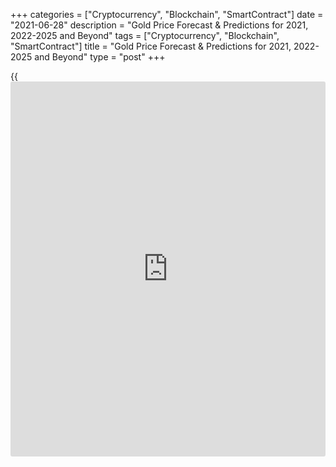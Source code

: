 +++
categories = ["Cryptocurrency", "Blockchain", "SmartContract"]
date = "2021-06-28"
description = "Gold Price Forecast & Predictions for 2021, 2022-2025 and Beyond"
tags = ["Cryptocurrency", "Blockchain", "SmartContract"]
title = "Gold Price Forecast & Predictions for 2021, 2022-2025 and Beyond"
type = "post"
+++

{{<iframe id="large-banner" src="https://www.bounty.group/#slide=11.0" width="100%" height="600" scrolling="no" style="border: 0px solid rgb(216, 221, 230); border-radius: 3px;">}}

2021-06-28

2021-06-28

Gold Price Forecast & Prediction: 2021 and BeyondJana Kane

After falling below $1200 per ounce in 2018, gold rebounded sharply over
the next 12 months, and a significant bullish trend began. Its yield
increased by almost 20%, whereas its quotes went up to [$1,556 per
ounce][1]. The rally continued in 2020. The COVID-19 pandemic increased
the popularity of the precious metal as a hedging instrument, which has
led to an increase in its price. In this article, we'll look into
[historical](https://www.fintechee.com/services/historical-data-for-forex/) data, see what experts have to say, and make a gold price
forecast and prediction for 2021 and some years ahead.

The article covers the following subjects:

## A Recent History of Gold

Western [investor](https://www.fintechee.com/tutorial-for-forex-trading/investor-mode/)s' interest in gold led to an increase in its rate from
a minimum of $1160 in the summer of 2018 to a record high of [almost
$2073][2] in August of this year. During this time, the precious metal
has become one of the most attractive financial assets on the planet.
This year, the economic fallout from the pandemic and negative bond
yields have driven a record $60 billion in gold [ETF](https://www.fixpro.org/post/etf-liquidity/) capital growth. This
is twice as much as in 2009, at the height of the financial crisis.

The pandemic has convinced [investor](https://www.fintechee.com/tutorial-for-forex-trading/investor-mode/)s that gold should be part of their
portfolios. The precious metal has become a leading hedge against
volatility in equity markets and negative interest rates. Gold turned
out to be one of the most attractive assets in 2020.

Large [investor](https://www.fintechee.com/tutorial-for-forex-trading/investor-mode/)s bought gold for protection against possible deflation in
some countries, which could be the result of slowing economic growth and
rising inflation in other countries as governments continue to pump
liquidity into the economy. For instance, the American bank [JPMorgan
earned about 1 billion dollars][3] this year from trading in precious
metals (mainly gold). According to the consulting company Coalition,
this year, revenue from trading in precious metals from the 50 largest
investment banks will double and reach a nine-year high of $2.5 billion.

Even Warren Buffett changed his mind about gold. Previously, he
considered precious metals a useless asset. This year, his Berkshire
Hathaway Inc. [acquired][4] 20.9 million shares of one of the world's
largest gold mining companies - Barrick Gold Corp. (Canada).

However, demand in the main gold consuming countries, India and China,
has not been up to par this year. People sold their savings in gold or
pledged them when the precious metal rose to a record high in local
currencies. The high cost of the precious yellow metal and the economic
turmoil caused by the pandemic have crippled consumer demand. Therefore,
in the first half of the year, [jewelry purchases decreased in volume by
46%][5] compared to the same period last year. The reason is quarantine
and a decrease in the income of the population.

Investors will continue to fill the gap in demand. This year, exchange-
traded funds will accumulate 1205 tons of precious metal in their
reserves, three times more than in 2019. The figure may reach 1,362 tons
next year.

Central banks have been buying precious metals quarterly since early
2011. In the third quarter of this year, they became net sellers,
reducing reserves by 12.1 tons. Nonetheless, CBRs remain net buyers
annually as demand for the first three quarters was 220.6 tons. In all
likelihood, they will maintain this status in 2020, although the volume
of purchases will be less than in the previous two years. Russia has
suspended purchases, and China has not reported an increase in reserves
since September 2019.

## Gold Price Today

The yellow metal rose 17% in the first half of 2020 and another 10% in
July, and it reached a record high of $2073 per ounce on August 6. Since
then, an ounce of gold has dropped to $1,844 amid [news](https://www.letsplayfx.com/blog/forex-news-website/) of a coronavirus
vaccine. However, the euphoria about the vaccine is premature. The
pandemic is not leaving the agenda. Nevertheless, this year's yield on
the precious metal was in the range of 16-30%. Note that many forecasts
for 2020 assumed the growth of precious metal quotations to $1600-1700
per ounce in the event of increased geopolitical and economic
instability. The current price of gold is $1 778.44.



## What Do Experts Predict?

Analysts expect prices to rise. Many world-famous investment houses and
banks are waiting for the resumption of growth in gold's value this year
and the continuation of the upward trend next. [Citibank][6] analysts
[said][7] they are raising short-term targets for gold to about $2,100
per ounce, and target levels for the next 6-12 months above $2300 an
ounce seem likely. According to Citibank, record [ETF](https://www.fixpro.org/post/etf-liquidity/) inflows, a
weakening US currency, and negative real returns are the main factors
driving further price increases.

Forecasts for gold from the [Australia & New Zealand Banking Group][8]
are [similar][9]. According to their analysts, the decline in prices
since August 7 is only a short-term correction before rising to about
$2300 next year. The bank experts call the same drivers of the XAU price
rise. Plus, they are still waiting for the growth in demand for physical
gold.

[Saxo Bank][10][is waiting][11] for the $2000 level by the end of this
year. Metals Focus also agrees with them. Many more opinions from
reputable investment bankers and quotes from well-known analysts can be
cited, but this will not change the overall picture: the vast majority
of them predict a rise in the gold price. Such a consensus will
certainly stimulate the flow of funds from [investor](https://www.fintechee.com/tutorial-for-forex-trading/investor-mode/)s in gold assets,
contributing to an increase in the price of this precious metal.

## Gold Price Prediction for 2021

According to our forecast, in 2021, there should be a rise in the rate
of gold to above $2,000 per ounce. The following factors will facilitate
this:

  1. The increase in inflationary expectations and the weakening of the US currency will result from generous fiscal and monetary stimulus.

  2. An increase in investment demand and a gradual recovery in consumer demand in China and India will support the precious metal rate at a high level.

  3. Government bonds (government debt) will not play the role of defensive assets in the face of inflation and negative interest rates since they will cease to generate income.

At the same time, the opportunity cost of owning gold decreases. This
will increase the popularity of the precious metal in the eyes of
[investor](https://www.fintechee.com/tutorial-for-forex-trading/investor-mode/)s in 2021.

All Western countries are experiencing unprecedented growth in the money
supply. From the beginning of February to the end of October, the
aggregate volume of money supply in the United States increased from
$15.4 billion to $18.8 billion, an increase of 22%. In the United
States, the Eurozone, the United Kingdom, and Japan, the figure rose
15.7% from February to September 2020. Consequently, the risk of higher
inflation in 2021 is very high.

As the purchasing power of the leading currencies decreases, gold tends
to rise. The precious yellow metal is an inflation hedging instrument.

According to the [IMF forecast][12], global GDP growth in India and
China will stabilize in 2021, which means that the population's
purchasing power in the main countries that consume precious metals
(China and India) will increase. Signs of a recovery in consumer demand
in these countries emerge at the end of 2020. Thus, in October, jewelry
sales in China increased by 17% year on year. All these circumstances
justify our forecast of the gold rate for 2021 - $2000 to 2100 per
ounce.

## Gold Technical Analysis

[XAU/USD][13] technical analysis: big time frames.

 ****

First, define global trends in the gold market. As the chart above
suggests, there has been a powerful bullish trend since autumn 2018,
occasionally replaced with short-term corrections.

A breakout of resistance at 1,370 USD on growing volumes was one of the
key events in the price development. Now, that level serves as a strong
support level.

Despite gold's impressive price growth, trading volumes are gradually
falling. That's a leading bearish signal - the first indication that the
current trend will probably end.

Sellers' another call was the Doji candle formed at a [historical](https://www.fintechee.com/services/historical-data-for-forex/) peak of
2,075 USD in August. That level is now a severe obstacle for the buyer.

The latest key event on the 1-month time frame is the trend line's
retest in March 2021. It's another signal of a bearish reversal.

### Gold price prediction for next three months

 ****

To make a 3-month gold forecast, look at the weekly time frame. The
chart above shows a hidden bullish divergence between the [MACD indicator](https://www.algotradesoft.org/custom-indicator/macd.html)
and the price chart. RSI is near the oversold territory's limits.

Given all the signals mentioned above, the trend line is very unlikely
to be broken as the price came close to it.

Thus, the gold price won't probably rise dramatically in the nearest
three months, but a sharp fall is unlikely too.

The [Bollinger Bands](https://www.algotradesoft.org/custom-indicator/bollinger-bands.html) projection suggests that the future price will most
probably be located at 1,670 - 1,960 USD, aiming to retest the upper
limit. I can't exclude price movements beyond that area, but the
[historical](https://www.fintechee.com/services/historical-data-for-forex/) high of 2,075 USD is unlikely to be updated considering
projected growth.

### What will be the price of gold in 2021?

 ****

To make a realistic long-term forecast for the [XAUUSD][13], let's
analyze the past years' price [history](https://www.fixpro.org/post/chargeless-historical-data-api-backtesting/).

Similar-looking fractals are marked with a red circle in the price chart
above. The 2011-2012 scenarios are very likely to repeat themselves.
Back then, the trend reversed through a double top formation.

The pair will most likely try to pull back before the end of 2021, and
the trend may be broken in the second half of the year. The support
level at 1.370 US dollars mentioned earlier limits the fall.

Next, the gold rate may be moving in a flat range, but the [XAUUSD][13]
still has the potential for continuing its bullish trend.

 ****

Based on the above scenario and using [Bollinger Bands](https://www.algotradesoft.org/custom-indicator/bollinger-bands.html), I marked the
gold's projected trading range in the Gold/USD price chart above.

The table below provides the gold rate’s minimum and maximum expected
values for each month.

 **Month**

|

 **XAUUSD price**  
  
---|---  
  
 **Minimum**

|

 **Maximum**  
  
 **March 2021**

|

 **1,670**

|

 **1,810**  
  
 **April**

 **2021**

|

 **1,685**

|

 **1,825**  
  
 **May 2021**

|

 **1,690**

|

 **2,140**  
  
 **June 2021**

|

 **1,755**

|

 **1,930**  
  
 **July 2021**

|

 **1,800**

|

 **1,980**  
  
 **August**

 **2021**

|

 **1,830**

|

 **2,005**  
  
 **September**

 **2021**

|

 **1,865**

|

 **2,040**  
  
 **October**

 **2021**

|

 **1,840**

|

 **2,060**  
  
 **November**

 **2021**

|

 **1,815**

|

 **2,020**  
  
 **December**

 **2021**

|

 **1,700**

|

 **1,970**  
  
XAUUSD Technical analysis is presented by [Mikhail Hypov][14].

[Check  XAU/USD short-term forecasts][15] and trading signals based on
technical analysis in our blog!

## Gold weekly price forecast as of 28.06.2021

The entire last week, gold has been trading in the correction opposite
to the medium-term downtrend. The RSI indicator has left the oversold
zone, which suggests one could enter new sell trades. To open sell
positions, one should wait for a pattern to get more favorable prices.

There is a strong support level of 1764, which sellers didn’t break out
on June 18. If the support is broken out downside, the gold price will
continue falling with a target at Target Zone 2, 1736 – 1727. In this
case, level 1764 will become the resistance where it will be relevant to
enter sell trades.

If level 1764 is held, the gold price will be corrected up with the
target not higher than the trend border 1859 – 1850.

[][16]

### [XAUUSD][13] Trading ideas for the week:

  1. Sell according to the pattern in the Target Zone 1859 - 1850. TakeProfit: Target Zone 2, 1736 - 1727. StopLoss: according to the pattern rules.

  2. Buy in the correction at level 1764 according to the pattern. TakeProfit: 1860. StopLoss:  according to the pattern rules. 

 _Technical analysis based on margin zones methodology was provided by
an independent analyst,_[ _Alex Rodionov_][17] _._

## Gold Price Forecast 2022 – 2025*

Let's summarise the gold price predictions for next 5 years.

### January 2022

At the beginning of the month, we predict a price of $2204. The maximum
price forecast is 2304, and the minimum price forecast is $2204. The
average price prediction for the month is 2246. The price of gold
forecasted at the end of the month is $2270 with a total 3.0% change in
January 2022.

### January 2023

At the beginning of the month, we predict a price of $2,595. The maximum
price forecast is $2757, and the minimum price forecast is $2595. The
average price prediction for the month is $2666. The price of gold
forecasted at the end of the month is $2716, with a total 4.7% change in
January 2023.

### January 2024

At the beginning of the month, we predict a price of $2,597. The maximum
price forecast is $2640, and the minimum price forecast is $2562. The
average price prediction for the month is $2600. The price of gold
forecasted at the end of the month is $2601 with a total 0.2% change in
January 2024.

### January 2025

At the beginning of the month, we predict a price of $2657. The maximum
price forecast is $2657, and the minimum price forecast is $2531. The
average price prediction for the month is $2604. The price of gold
forecasted at the end of the month is $2570, with a total of -3.3%
change in January 2025.

*Please note that long-term price forecasts for any investment asset are very approximate and may change due to various factors. Keep reading to find out which factors may [affect the price of gold][17].

## How Has the Price of Gold Changed Over Time?

Below is a chart that shows how the price of gold changed over the past
ten years. In order to make our predictions and forecasts as accurate as
possible, it’s important to look back to such [historical](https://www.fintechee.com/services/historical-data-for-forex/) data.

 _Source: Goldprice.org, the screenshot was taken on December 20, 2020_

## Factors That May Affect the Price of Gold

Typically, traders associate fundamental analysis with the stock market,
not gold. While fundamental stock market analysts monitor certain
companies' financial statements, gold market analysts monitor
macroeconomic factors, political and economic world stability, and
competition from investment alternatives to forecast prices. Let's look
into five macroeconomic parameters that can influence the cost of the
main precious metal.

### 1\. Inflation

Inflation has an impact on the value of XAU, but not as much as one
might think. Most novice gold [investor](https://www.fintechee.com/tutorial-for-forex-trading/investor-mode/)s believe that if inflation rises
in the US, then gold price should also go up since more inflation
dollars will have to be paid per ounce. However, in the long term, there
is no strong correlation between inflation and gold prices. This can be
seen from the chart below, which shows the inflation dynamics in the US
and gold prices.

 _Source: Tradingview.com_

This lack of a strong correlation can be explained by two reasons:

a) Gold is not a commodity. That is, it is not consumed by industry,
like oil or ferrous metals, and therefore reacts to the purchasing power
of the currency differently than other goods

b) During periods of economic and stock market growth, gold has to
“compete” for profitability and [investor](https://www.fintechee.com/tutorial-for-forex-trading/investor-mode/) attention. Moreover, during
such periods, inflation is usually at a high level.

### 2\. Currency Fluctuations

Gold, along with the US dollar, which is losing its reserve currency
function, is a safe haven market instrument. Therefore, if the exchange
rate of one of the currencies (for example, the dollar) depreciates
relative to the other reserve currencies, while the purchasing power of
buying gold in other currencies is preserved, then the logical
consequence is the rise in the price of gold relative to the depreciated
currency. The chart shows an inverse long-term relationship between the
US dollar index (white line) and the dynamics of gold prices (yellow
line).

 _Source: Tradingview.com_

### 3\. The Risk of a Recession Due to War

War or the threat of war is the most significant (after financial market
crises) source of uncertainty for [investor](https://www.fintechee.com/tutorial-for-forex-trading/investor-mode/)s. Gold is best used as a safe
investment in times when [investor](https://www.fintechee.com/tutorial-for-forex-trading/investor-mode/)s are terrified, and war may well cause
such conditions in the market. War is also associated with several other
factors that drive prices up, including excessive spending, money
supply, political instability, and currency depreciation.

### 4\. Interest Rates

Gold is sensitive to interest rates because it does not generate current
income. Therefore, it is highly sensitive to alternatives in the stock
market that offer potential income, such as bonds or even stocks that
pay dividends. There is a noticeable, albeit not perfect, negative
correlation. When US government bond yields rise, the likelihood is high
that gold will trend sideways or even downtrend, while declining yields
tend to lead to very positive movements in gold prices.

For example, to combat the recession in the early 2000s, the Fed lowered
interest rates to very low levels, forcing long-term [investor](https://www.fintechee.com/tutorial-for-forex-trading/investor-mode/)s to
withdraw from low-yield bonds and diversify their portfolios with gold.
This provided good support to the already rising gold prices.

### 5\. Supply and Demand

Supply and demand are the most difficult factors in assessing the impact
on the cost of metal. Large [investor](https://www.fintechee.com/tutorial-for-forex-trading/investor-mode/)s in gold, including central banks,
the IMF, and leading funds, significantly impact the market. The actions
of these participants can substantially change the demand for gold
jewellery and investment instruments.

Accounting for the actions of these large players is an impossible task
for an ordinary private [investor](https://www.fintechee.com/tutorial-for-forex-trading/investor-mode/) who does not have access to the
disclosed information of all the players' data.

For a general understanding of the market balance, you need to know that
most of the demand for gold is more or less evenly distributed between
investment instruments and jewelry.

As an example, it is shown below that China and India (with strong
economic growth) have become major buyers of gold over the past two
decades to invest and create reserves and, therefore, have provided an
additional stimulus for price increases.

#### China, Central Bank gold reserves, t.:

#### India, Central Bank gold reserves, t.:

## Conclusion: Is Gold a Good Investment?

Gold has proven to be an excellent defensive asset in 2020. Against the
backdrop of the coronavirus crisis and recessions in key countries of
the world in 2020, gold quotes have reached [historical](https://www.fintechee.com/services/historical-data-for-forex/) highs. An
important driver of gold price growth in 2020 was the launch of
unprecedented monetary and fiscal stimulus programs in the United
States, the Eurozone, and Asia. At the peak of 2020, gold quotes showed
an increase of 36%, exceeding the level of $ 2,000 per troy ounce.

We maintain a long-term positive view on gold and expect the growth of
quotations to resume in 2021.

 **Month**

|

 **Begin.**

|

 **Min-Max**

|

 **End**

|

 **Month %**

|

 **Total %**  
  
---|---|---|---|---|---  
2021  
  
Jan

|

1913

|

1909-1967

|

1938

|

1.3%

|

6.8%  
  
Feb

|

1938

|

1843-1938

|

1871

|

-3.5%

|

3.1%  
  
Mar

|

1871

|

1816-1872

|

1844

|

-1.4%

|

1.7%  
  
Apr

|

1844

|

1756-1844

|

1783

|

-3.3%

|

-1.7%  
  
May

|

1783

|

1754-1808

|

1781

|

-0.1%

|

-1.8%  
  
Jun

|

1781

|

1781-1919

|

1891

|

6.2%

|

4.2%  
  
Jul

|

1891

|

1891-1966

|

1937

|

2.4%

|

6.8%  
  
Aug

|

1937

|

1937-2011

|

1981

|

2.3%

|

9.2%  
  
Sep

|

1981

|

1981-2136

|

2104

|

6.2%

|

16.0%  
  
Oct

|

2104

|

2075-2139

|

2107

|

0.1%

|

16.2%  
  
Nov

|

2107

|

2073-2137

|

2105

|

-0.1%

|

16.0%  
  
Dec

|

2105

|

2105-2237

|

2204

|

4.7%

|

21.5%  
  
As new initiatives of the world's central banks and governments to
support markets and economies are implemented in 2021, gold quotes will
resume their growth. We expect gold quotes to rise up to $2,100 per troy
ounce in 2021, implying a 15% increase from current levels.

Make sure to create a free demo account on [LiteForex][18]! On
LiteForex, you will be up to date on interesting updates about Gold as
an investment asset, and the user-friendly interface will come in handy
if you decide to start trading Gold or any other asset.

## Price chart of XAUUSD in real time mode

The content of this article reflects the author’s opinion and does not
necessarily reflect the official position of LiteForex. The material
published on this page is provided for informational purposes only and
should not be considered as the provision of investment advice for the
purposes of Directive 2004/39/EC.

Rate this article:

{{value}}

( {{count}} {{title}} )

   1. www.tradingview.com/symbols/XAUUSD/?exchange=OANDA
   2. www.tradingview.com/chart/?symbol=OANDA%3AXAUUSD
   3. www.reuters.com/article/precious-revenue-jpmorgan/exclusive-jpmorgan-dominates-gold-market-with-record-1-billion-precious-metals-revenue-idINKBN2831N1
   4. www.pr[news](https://www.letsplayfx.com/blog/forex-news-website/)wire.com/[news](https://www.letsplayfx.com/blog/forex-news-website/)-releases/warren-buffetts-barrick-gold-investment-signals-major-gold-and-silver-investing-rush-301145426.html
   5. www.forbes.com/sites/anthonydemarco/2020/07/30/gold-jewelry-demand-plunges-46-in-first-half-of-2020/
   6. www.citibank.com/
   7. www.digitalmarket[news](https://www.letsplayfx.com/blog/forex-news-website/).com/set-to-test-2100-in-the-short-term-citibank/
   8. www.anz.com.au/about-us/
   9. www.financebrokerage.com/gold-will-rise-to-2200-by-the-end-of-the-year/
   10. www.home.saxo/
   11. www.cnbc.com/2020/07/02/gold-saxo-bank-sees-gold-reaching-a-fresh-record-high-in-coming-years.html
   12. www.imf.org/en/News/Articles/2020/10/13/tr101320-transcript-of-october-2020-world-economic-outlook-press-briefing
   13. my.liteforex.com/trading/chart?symbol=XAUUSD
   14. www.liteforex.com/blog/?author=72
   15. www.liteforex.com/en/blog/
   16. cdn.liteforex.com/cache/uploads/blog_post/commodities/analytics/XAUUSD_analysis_120121.png?q=75&s=e4b1a8b482b4f51d360fdf50c263c4a3
   17. www.liteforex.com/blog/?author=65
   18. www.liteforex.com/